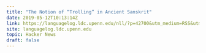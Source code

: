 ```yaml
---
title: "The Notion of “Trolling” in Ancient Sanskrit"
date: 2019-05-12T10:13:14Z
link: https://languagelog.ldc.upenn.edu/nll/?p=42700&utm_medium=RSS&utm_source=hune
site: languagelog.ldc.upenn.edu
topic: Hacker News
draft: false
---
```

